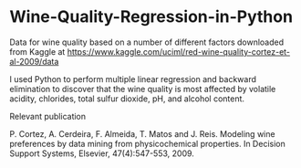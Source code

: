 # Wine-Quality-Regression-in-Python
Data for wine quality based on a number of different factors downloaded from Kaggle at https://www.kaggle.com/uciml/red-wine-quality-cortez-et-al-2009/data

I used Python to perform multiple linear regression and backward elimination to discover that the wine quality is most affected by volatile acidity, chlorides, total sulfur dioxide, pH, and alcohol content.









Relevant publication

P. Cortez, A. Cerdeira, F. Almeida, T. Matos and J. Reis. Modeling wine preferences by data mining from physicochemical properties. In Decision Support Systems, Elsevier, 47(4):547-553, 2009.
